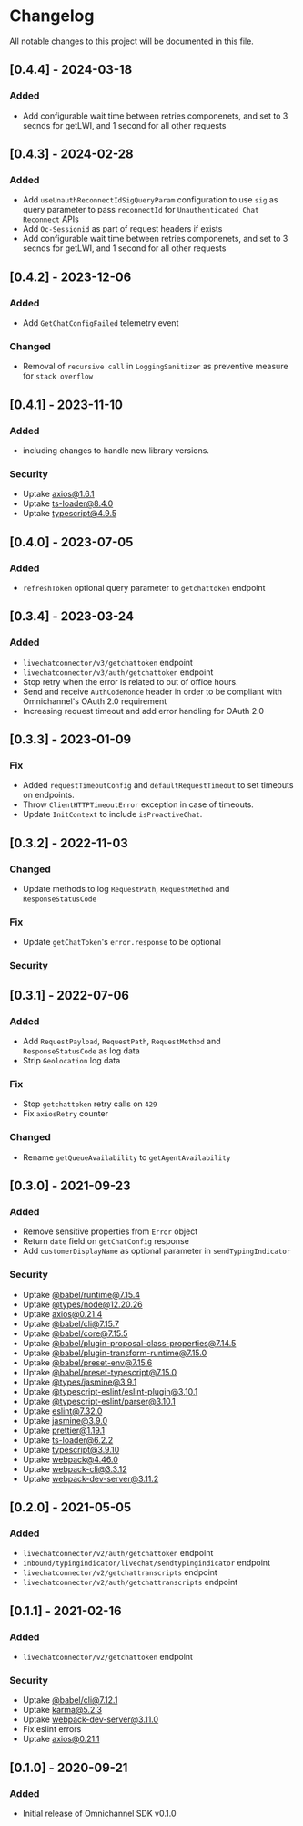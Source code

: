 # Changelog

All notable changes to this project will be documented in this file.

## [0.4.4] - 2024-03-18

### Added

- Add configurable wait time between retries componenets, and set to 3 secnds for getLWI, and 1 second for all other requests

## [0.4.3] - 2024-02-28

### Added

- Add `useUnauthReconnectIdSigQueryParam` configuration to use `sig` as query parameter to pass `reconnectId` for `Unauthenticated Chat Reconnect` APIs
- Add `Oc-Sessionid` as part of request headers if exists
- Add configurable wait time between retries componenets, and set to 3 secnds for getLWI, and 1 second for all other requests


## [0.4.2] - 2023-12-06

### Added

- Add `GetChatConfigFailed` telemetry event

### Changed

- Removal of `recursive call` in `LoggingSanitizer` as preventive measure for `stack overflow`

## [0.4.1] - 2023-11-10

### Added

- including changes to handle new library versions.

### Security

- Uptake [axios@1.6.1](https://www.npmjs.com/package/axios/v/1.6.1)
- Uptake [ts-loader@8.4.0](https://www.npmjs.com/package/ts-loader/v/8.4.0)
- Uptake [typescript@4.9.5](https://www.npmjs.com/package/typescript/v/4.9.5)

## [0.4.0] - 2023-07-05

### Added

- `refreshToken` optional query parameter to `getchattoken` endpoint

## [0.3.4] - 2023-03-24

### Added

- `livechatconnector/v3/getchattoken` endpoint
- `livechatconnector/v3/auth/getchattoken` endpoint
- Stop retry when the error is related to out of office hours.
- Send and receive `AuthCodeNonce` header in order to be compliant with Omnichannel's OAuth 2.0 requirement
- Increasing request timeout and add error handling for OAuth 2.0

## [0.3.3] - 2023-01-09

### Fix

- Added `requestTimeoutConfig` and `defaultRequestTimeout` to set timeouts on endpoints.
- Throw `ClientHTTPTimeoutError` exception in case of timeouts.
- Update `InitContext` to include `isProactiveChat`.

## [0.3.2] - 2022-11-03

### Changed

- Update methods to log `RequestPath`, `RequestMethod` and `ResponseStatusCode`

### Fix

- Update `getChatToken`'s `error.response` to be optional

### Security

## [0.3.1] - 2022-07-06

### Added

- Add `RequestPayload`, `RequestPath`, `RequestMethod` and `ResponseStatusCode` as log data
- Strip `Geolocation` log data

### Fix

- Stop `getchattoken` retry calls on `429`
- Fix `axiosRetry` counter

### Changed

- Rename `getQueueAvailability` to `getAgentAvailability`

## [0.3.0] - 2021-09-23

### Added

- Remove sensitive properties from `Error` object
- Return `date` field on `getChatConfig` response
- Add `customerDisplayName` as optional parameter in `sendTypingIndicator`

### Security

- Uptake [@babel/runtime@7.15.4](https://www.npmjs.com/package/@babel/runtime/v/7.15.4)
- Uptake [@types/node@12.20.26](https://www.npmjs.com/package/@types/node/v/12.20.26)
- Uptake [axios@0.21.4](https://www.npmjs.com/package/axios/v/0.21.4)
- Uptake [@babel/cli@7.15.7](https://www.npmjs.com/package/@babel/cli/v/7.15.7)
- Uptake [@babel/core@7.15.5](https://www.npmjs.com/package/@babel/core/v/7.15.5)
- Uptake [@babel/plugin-proposal-class-properties@7.14.5](https://www.npmjs.com/package/@babel/plugin-proposal-class-properties/v/7.14.5)
- Uptake [@babel/plugin-transform-runtime@7.15.0](https://www.npmjs.com/package/@babel/plugin-transform-runtime/v/7.15.0)
- Uptake [@babel/preset-env@7.15.6](https://www.npmjs.com/package/@babel/preset-env/v/7.15.6)
- Uptake [@babel/preset-typescript@7.15.0](https://www.npmjs.com/package/@babel/preset-typescript/v/7.15.0)
- Uptake [@types/jasmine@3.9.1](https://www.npmjs.com/package/@types/jasmine/v/3.9.1)
- Uptake [@typescript-eslint/eslint-plugin@3.10.1](https://www.npmjs.com/package/@typescript-eslint/eslint-plugin/v/3.10.1)
- Uptake [@typescript-eslint/parser@3.10.1](https://www.npmjs.com/package/@typescript-eslint/parser/v/3.10.1)
- Uptake [eslint@7.32.0](https://www.npmjs.com/package/eslint/v/7.32.0)
- Uptake [jasmine@3.9.0](https://www.npmjs.com/package/jasmine/v/3.9.0)
- Uptake [prettier@1.19.1](https://www.npmjs.com/package/prettier/v/1.19.1)
- Uptake [ts-loader@6.2.2](https://www.npmjs.com/package/ts-loader/v/6.2.2)
- Uptake [typescript@3.9.10](https://www.npmjs.com/package/typescript/v/3.9.10)
- Uptake [webpack@4.46.0](https://www.npmjs.com/package/webpack/v/4.46.0)
- Uptake [webpack-cli@3.3.12](https://www.npmjs.com/package/webpack-cli/v/3.3.12)
- Uptake [webpack-dev-server@3.11.2](https://www.npmjs.com/package/webpack-dev-server/v/3.11.2)

## [0.2.0] - 2021-05-05

### Added

- `livechatconnector/v2/auth/getchattoken` endpoint
- `inbound/typingindicator/livechat/sendtypingindicator` endpoint
- `livechatconnector/v2/getchattranscripts` endpoint
- `livechatconnector/v2/auth/getchattranscripts` endpoint

## [0.1.1] - 2021-02-16

### Added

- `livechatconnector/v2/getchattoken` endpoint

### Security

- Uptake [@babel/cli@7.12.1](https://www.npmjs.com/package/@babel/cli/v/7.12.1)
- Uptake [karma@5.2.3](https://www.npmjs.com/package/karma/v/5.2.3)
- Uptake [webpack-dev-server@3.11.0](https://www.npmjs.com/package/webpack-dev-server/v/3.11.0)
- Fix eslint errors
- Uptake [axios@0.21.1](https://www.npmjs.com/package/axios/v/0.21.1)

## [0.1.0] - 2020-09-21

### Added

- Initial release of Omnichannel SDK v0.1.0
